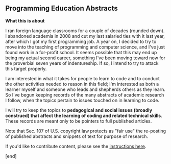 ## Programming Education Abstracts

**What this is about**

I ran foreign language classrooms for a couple of decades (rounded down). I abandoned academia in 2008 and cut my last salaried ties with it last year, after which I got my first programming job. A year on, I decided to try to move into the teaching of programming and computer science, and I've just found work in a for-profit school. It seems possible that this may end up being my actual second career, something I've been moving toward now for the proverbial seven years of indentureship. If so, I intend to try to attack this target properly. 

I am interested in what it takes for people to learn to code and to conduct the other activities needed to reason in this field; I'm interested as both a learner myself and someone who leads and shepherds others as they learn. So I've begun keeping records of the many abstracts of academic research I follow, when the topics pertain to issues touched on in learning to code.

I will try to keep the topics to **pedagogical and social issues (broadly construed) that affect the learning of coding and related technical skills**. These records are meant only to be pointers to full published articles.

Note that Sec. 107 of U.S. copyright law protects as "fair use" the re-posting of published abstracts and snippets of text for purpose of research.

If you'd like to contribute content, please see the [instructions here](instructions_for_contributing_content.md).

[end]

